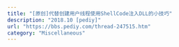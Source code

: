 ```yaml
---
title: "[原创]代替创建用户线程使用ShellCode注入DLL的小技巧"
description: "2018.10 [pediy]"
url: "https://bbs.pediy.com/thread-247515.htm"
category: "Miscellaneous"
---
```


